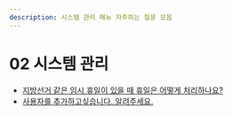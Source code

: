 ```yaml
---
description: 시스템 관리 메뉴 자주하는 질문 모음
---
```


# 02 시스템 관리

* [지방선거 같은 임시 휴일이 있을 때 휴일은 어떻게 처리하나요?](02-001.md)
* [사용자를 추가하고싶습니다. 알려주세요.](02-002.md)

